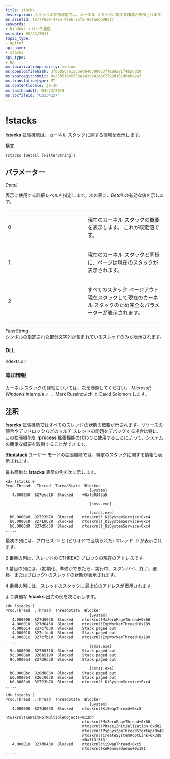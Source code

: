 ```yaml
---
title: stacks
description: スタックの拡張機能では、カーネル スタックに関する情報が表示されます。
ms.assetid: f0777609-4785-4a6b-a6f5-9efaeb608df7
keywords:
- Windows デバッグ履歴
ms.date: 05/23/2017
topic_type:
- apiref
api_name:
- stacks
api_type:
- NA
ms.localizationpriority: medium
ms.openlocfilehash: 3fb605c7615cbec848300063f41a9281f4b26d20
ms.sourcegitcommit: 0cc5051945559a242d941a6f2799d161d8eba2a7
ms.translationtype: MT
ms.contentlocale: ja-JP
ms.lasthandoff: 04/23/2019
ms.locfileid: "63334237"
---
```

# <a name="stacks"></a>!stacks


**!stacks** 拡張機能は、カーネル スタックに関する情報を表示します。

構文

```dbgcmd
!stacks [Detail [FilterString]] 
```

## <a name="span-idddk__stacks_dbgspanspan-idddk__stacks_dbgspanparameters"></a><span id="ddk__stacks_dbg"></span><span id="DDK__STACKS_DBG"></span>パラメーター


<span id="_______Detail______"></span><span id="_______detail______"></span><span id="_______DETAIL______"></span> *Detail*   

表示に使用する詳細レベルを指定します。次の表に、*Detail* の有効な値を示します。


<table>
<colgroup>
<col width="50%" />
<col width="50%" />
</colgroup>
<tbody>
<tr class="odd">
<td align="left"><p>0</p></td>
<td align="left"><p>現在のカーネル スタックの概要を表示します。 これが既定値です。</p></td>
</tr>
<tr class="even">
<td align="left"><p>1</p></td>
<td align="left"><p>現在のカーネル スタックと同様に、ページは現在のスタックが表示されます。</p></td>
</tr>
<tr class="odd">
<td align="left"><p>2</p></td>
<td align="left"><p>すべてのスタック ページアウト現在スタックして現在のカーネル スタックのため完全なパラメーターが表示されます。</p></td>
</tr>
</tbody>
</table>

 

<span id="_______FilterString______"></span><span id="_______filterstring______"></span><span id="_______FILTERSTRING______"></span> *FilterString*   
シンボルの指定された部分文字列が含まれているスレッドのみが表示されます。

### <a name="span-iddllspanspan-iddllspandll"></a><span id="DLL"></span><span id="dll"></span>DLL

Kdexts.dll

### <a name="span-idadditional_informationspanspan-idadditional_informationspanspan-idadditional_informationspanadditional-information"></a><span id="Additional_Information"></span><span id="additional_information"></span><span id="ADDITIONAL_INFORMATION"></span>追加情報

カーネル スタックの詳細については、次を参照してください。 *Microsoft Windows internals 』* 、Mark Russinovich と David Solomon します。 

<a name="remarks"></a>注釈
-------


**!stacks** 拡張機能ではすべてのスレッドの状態の概要が示されます。リソースの競合やデッドロックなどのマルチ スレッドの問題をデバッグする場合は特に、この拡張機能を [**!process**](-process.md) 拡張機能の代わりに使用することによって、システムの簡単な概要を取得することができます。

[**!findstack**](-findstack.md) ユーザー モードの拡張機能では、特定のスタックに関する情報も表示されます。


最も簡単な **!stacks** 表示の例を次に示します。

```dbgcmd
kd> !stacks 0
Proc.Thread  .Thread  ThreadState  Blocker
                                     [System]
   4.000050  827eea10  Blocked    +0xfe0343a5

                                     [smss.exe]

                                     [csrss.exe]
  b0.0000a8  82723b70  Blocked    ntoskrnl!_KiSystemService+0xc4
  b0.0000c8  82719620  Blocked    ntoskrnl!_KiSystemService+0xc4
  b0.0000d0  827d5d50  Blocked    ntoskrnl!_KiSystemService+0xc4
.....
```

最初の列には、プロセス ID と (ピリオドで区切られた) スレッド ID が表示されます。

2 番目の列は、スレッドの ETHREAD ブロックの現在のアドレスです。

3 番目の列には、(初期化、準備ができたら、実行中、スタンバイ、終了、遷移、またはブロック) のスレッドの状態が表示されます。

4 番目の列には、スレッドのスタックに最上位のアドレスが表示されます。

より詳細な **!stacks** 出力の例を次に示します。

```dbgcmd
kd> !stacks 1
Proc.Thread  .Thread  ThreadState  Blocker
                                     [System]
   4.000008  827d0030  Blocked    ntoskrnl!MmZeroPageThread+0x66
   4.000010  827d0430  Blocked    ntoskrnl!ExpWorkerThread+0x189
   4.000014  827cf030  Blocked    Stack paged out
   4.000018  827cfda0  Blocked    Stack paged out
   4.00001c  827cfb10  Blocked    ntoskrnl!ExpWorkerThread+0x189
.....
                                     [smss.exe]
  9c.000098  82738310  Blocked    Stack paged out
  9c.0000a0  826a5190  Blocked    Stack paged out
  9c.0000a4  82739d30  Blocked    Stack paged out

                                     [csrss.exe]
  b0.0000bc  826d0030  Blocked    Stack paged out
  b0.0000b4  826c9030  Blocked    Stack paged out
  b0.0000a8  82723b70  Blocked    ntoskrnl!_KiSystemService+0xc4
.....

kd> !stacks 2
Proc.Thread  .Thread  ThreadState  Blocker
                                     [System]
   4.000008  827d0030  Blocked    ntoskrnl!KiSwapThread+0xc5
                                  ntoskrnl!KeWaitForMultipleObjects+0x2b4
                                  ntoskrnl!MmZeroPageThread+0x66
                                  ntoskrnl!Phase1Initialization+0xd82
                                  ntoskrnl!PspSystemThreadStartup+0x4d
                                  ntoskrnl!CreateSystemRootLink+0x3d8
                                  +0x3f3f3f3f
   4.000010  827d0430  Blocked    ntoskrnl!KiSwapThread+0xc5
                                  ntoskrnl!KeRemoveQueue+0x191
.....
```

 

 





